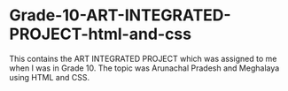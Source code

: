 # Grade-10-ART-INTEGRATED-PROJECT-html-and-css
This contains the ART INTEGRATED PROJECT which was assigned to me when I was in Grade 10. The topic was Arunachal Pradesh and Meghalaya using HTML and CSS.

